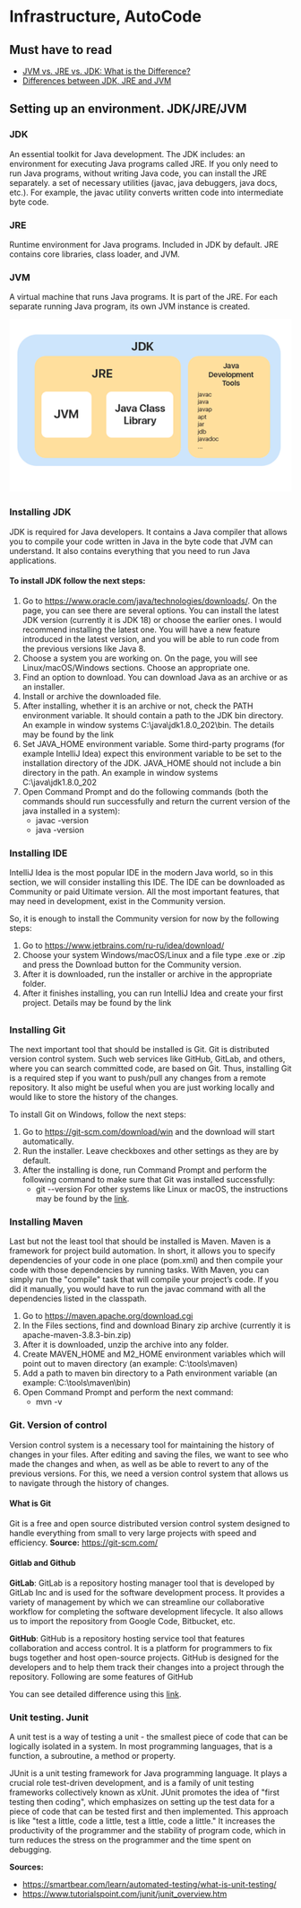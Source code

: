 # Infrastructure, AutoCode
## Must have to read
- [JVM vs. JRE vs. JDK: What is the Difference?](https://www.ibm.com/cloud/blog/jvm-vs-jre-vs-jdk "JVM vs. JRE vs. JDK: What's the Difference?")
- [Differences between JDK, JRE and JVM](https://www.geeksforgeeks.org/differences-jdk-jre-jvm/ "Differences between JDK, JRE and JVM")

## Setting up an environment. JDK/JRE/JVM

### JDK
An essential toolkit for Java development. The JDK includes:
an environment for executing Java programs called JRE. If you only need to run Java programs, without writing Java code, you can install the JRE separately.
a set of necessary utilities (javac, java debuggers, java docs, etc.). For example, the javac utility converts written code into intermediate byte code.

### JRE
Runtime environment for Java programs. Included in JDK by default. JRE contains core libraries, class loader, and JVM.

### JVM
A virtual machine that runs Java programs. It is part of the JRE. For each separate running Java program, its own JVM instance is created.

![](img/jdk-structure.png)

### Installing JDK
JDK is required for Java developers. It contains a Java compiler that allows you to compile your code written in Java in the byte code that JVM can understand. It also contains everything that you need to run Java applications.
#### To install JDK follow the next steps:
1. Go to https://www.oracle.com/java/technologies/downloads/. On the page, you can see there are several options. You can install the latest JDK version (currently it is JDK 18) or choose the earlier ones. I would recommend installing the latest one. You will have a new feature introduced in the latest version, and you will be able to run code from the previous versions like Java 8.
2. Choose a system you are working on. On the page, you will see Linux/macOS/Windows sections. Choose an appropriate one.
3. Find an option to download. You can download Java as an archive or as an installer.
4. Install or archive the downloaded file.
5. After installing, whether it is an archive or not, check the PATH environment variable. It should contain a path to the JDK bin directory. An example in window systems C:\java\jdk1.8.0_202\bin. The details may be found by the link
6. Set JAVA_HOME environment variable. Some third-party programs (for example IntelliJ Idea) expect this environment variable to be set to the installation directory of the JDK. JAVA_HOME should not include a bin directory in the path. An example in window systems C:\java\jdk1.8.0_202
7. Open Command Prompt and do the following commands (both the commands should run successfully and return the current version of the java installed in a system):
    - javac -version
    - java -version

### Installing IDE
IntelliJ Idea is the most popular IDE in the modern Java world, so in this section, we will consider installing this IDE. The IDE can be downloaded as Community or paid Ultimate version. All the most important features, that may need in development, exist in the Community version.

So, it is enough to install the Community version for now by the following steps:
1. Go to https://www.jetbrains.com/ru-ru/idea/download/
2. Choose your system Windows/macOS/Linux and a file type .exe or .zip and press the Download button for the Community version.
3. After it is downloaded, run the installer or archive in the appropriate folder.
4. After it finishes installing, you can run IntelliJ Idea and create your first project. Details may be found by the link


##
### Installing Git
The next important tool that should be installed is Git. Git is distributed version control system. Such web services like GitHub, GitLab, and others, where you can search committed code, are based on Git. Thus, installing Git is a required step if you want to push/pull any changes from a remote repository. It also might be useful when you are just working locally and would like to store the history of the changes.

To install Git on Windows, follow the next steps:
1. Go to https://git-scm.com/download/win and the download will start automatically.
2. Run the installer. Leave checkboxes and other settings as they are by default.
3. After the installing is done, run Command Prompt and perform the following command to make sure that Git was installed successfully:
    - git --version
      For other systems like Linux or macOS, the instructions may be found by the [link](https://git-scm.com/book/en/v2/Getting-Started-Installing-Git "link").

### Installing Maven
Last but not the least tool that should be installed is Maven. Maven is a framework for project build automation. In short, it allows you to specify dependencies of your code in one place (pom.xml) and then compile your code with those dependencies by running tasks. With Maven, you can simply run the "compile" task that will compile your project’s code. If you did it manually, you would have to run the javac command with all the dependencies listed in the classpath.
1. Go to https://maven.apache.org/download.cgi
2. In the Files sections, find and download Binary zip archive (currently it is apache-maven-3.8.3-bin.zip)
3. After it is downloaded, unzip the archive into any folder.
4. Create MAVEN_HOME and M2_HOME environment variables which will point out to maven directory (an example: C:\tools\maven)
5. Add a path to maven bin directory to a Path environment variable (an example: C:\tools\maven\bin)
6. Open Command Prompt and perform the next command:
    - mvn -v


### Git. Version of control
Version control system is a necessary tool for maintaining the history of changes in your files. After editing and saving the files, we want to see who made the changes and when, as well as be able to revert to any of the previous versions. For this, we need a version control system that allows us to navigate through the history of changes.

#### What is Git
Git is a free and open source distributed version control system designed to handle everything from small to very large projects with speed and efficiency.
**Source:** https://git-scm.com/

#### Gitlab and Github
**GitLab**: GitLab is a repository hosting manager tool that is developed by GitLab Inc and is used for the software development process. It provides a variety of management by which we can streamline our collaborative workflow for completing the software development lifecycle. It also allows us to import the repository from Google Code, Bitbucket, etc.

**GitHub**: GitHub is a repository hosting service tool that features collaboration and access control. It is a platform for programmers to fix bugs together and host open-source projects. GitHub is designed for the developers and to help them track their changes into a project through the repository. Following are some features of GitHub

You can see detailed difference using this [link](https://www.geeksforgeeks.org/difference-between-gitlab-and-github/ "link").

### Unit testing. Junit
A unit test is a way of testing a unit - the smallest piece of code that can be logically isolated in a system. In most programming languages, that is a function, a subroutine, a method or property.

JUnit is a unit testing framework for Java programming language. It plays a crucial role test-driven development, and is a family of unit testing frameworks collectively known as xUnit. JUnit promotes the idea of "first testing then coding", which emphasizes on setting up the test data for a piece of code that can be tested first and then implemented. This approach is like "test a little, code a little, test a little, code a little." It increases the productivity of the programmer and the stability of program code, which in turn reduces the stress on the programmer and the time spent on debugging.

**Sources:**
- https://smartbear.com/learn/automated-testing/what-is-unit-testing/
- https://www.tutorialspoint.com/junit/junit_overview.htm